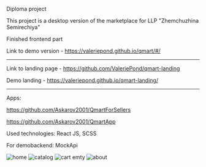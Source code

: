 Diploma project

This project is a desktop version of the marketplace for LLP "Zhemchuzhina Semirechiya"

Finished frontend part

Link to demo version - https://valeriepond.github.io/qmart/#/
____________
Link to landing page - https://github.com/ValeriePond/qmart-landing

Demo landing - https://valeriepond.github.io/qmart-landing/
____________
Apps: 

https://github.com/Askarov2001/QmartForSellers

https://github.com/Askarov2001/QmartApp

Used technologies: React JS, SCSS

For demobackend: MockApi


![home](https://user-images.githubusercontent.com/60189171/219111031-bf4665b3-dafe-456c-8470-616323db3f9a.png)
![catalog](https://user-images.githubusercontent.com/60189171/219111085-aae5a19e-6b83-4962-b0ca-02cd0a64ef63.png)
![cart emty](https://user-images.githubusercontent.com/60189171/219111114-193b007b-338b-479c-9b1d-eb38d58141c2.png)
![about](https://user-images.githubusercontent.com/60189171/219111214-b5999b54-9c02-4046-abf7-96beebb2b44f.png)
